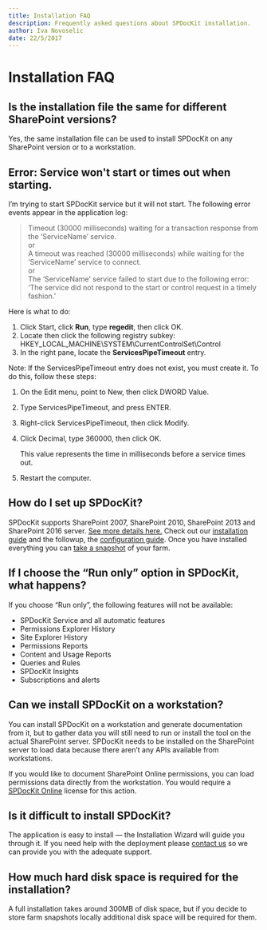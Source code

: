 ```yaml
---
title: Installation FAQ
description: Frequently asked questions about SPDocKit installation.
author: Iva Novoselic
date: 22/5/2017
---
```


# Installation FAQ

## Is the installation file the same for different SharePoint versions?

Yes, the same installation file can be used to install SPDocKit on any SharePoint version or to a workstation.

## Error: Service won't start or times out when starting.

I’m trying to start SPDocKit service but it will not start. The following error events appear in the application log:

> Timeout \(30000 milliseconds\) waiting for a transaction response from the ‘ServiceName’ service.  
> or  
> A timeout was reached \(30000 milliseconds\) while waiting for the ‘ServiceName’ service to connect.  
> or  
> The ‘ServiceName’ service failed to start due to the following error: ‘The service did not respond to the start or control request in a timely fashion.’

Here is what to do:

1. Click Start, click **Run**, type **regedit**, then click OK.
2. Locate then click the following registry subkey: HKEY\_LOCAL\_MACHINE\SYSTEM\CurrentControlSet\Control
3. In the right pane, locate the **ServicesPipeTimeout** entry.

Note: If the ServicesPipeTimeout entry does not exist, you must create it. To do this, follow these steps:

1. On the Edit menu, point to New, then click DWORD Value.
2. Type ServicesPipeTimeout, and press ENTER.
3. Right-click ServicesPipeTimeout, then click Modify.
4. Click Decimal, type 360000, then click OK.

   This value represents the time in milliseconds before a service times out.

5. Restart the computer.

## How do I set up SPDocKit?

SPDocKit supports SharePoint 2007, SharePoint 2010, SharePoint 2013 and SharePoint 2016 server. [See more details here.](../requirements/system-requirements.md) Check out our [installation guide](installation-guide.md) and the followup, the [configuration guide](../configuration/configure-spdockit.md). Once you have installed everything you can [take a snapshot](../how-to/sharepoint-farm-snapshots/manual-snapshots.md) of your farm.

## If I choose the “Run only” option in SPDocKit, what happens?

If you choose “Run only”, the following features will not be available:

* SPDocKit Service and all automatic features
* Permissions Explorer History
* Site Explorer History
* Permissions Reports
* Content and Usage Reports
* Queries and Rules
* SPDocKit Insights
* Subscriptions and alerts

## Can we install SPDocKit on a workstation?

You can install SPDocKit on a workstation and generate documentation from it, but to gather data you will still need to run or install the tool on the actual SharePoint server. SPDocKit needs to be installed on the SharePoint server to load data because there aren’t any APIs available from workstations.

If you would like to document SharePoint Online permissions, you can load permissions data directly from the workstation. You would require a [SPDocKit Online](https://www.spdockit.com/orders/) license for this action.

## Is it difficult to install SPDocKit?

The application is easy to install — the Installation Wizard will guide you through it. If you need help with the deployment please [contact us](https://www.spdockit.com/support/contact-us/) so we can provide you with the adequate support.

## How much hard disk space is required for the installation?

A full installation takes around 300MB of disk space, but if you decide to store farm snapshots locally additional disk space will be required for them.

